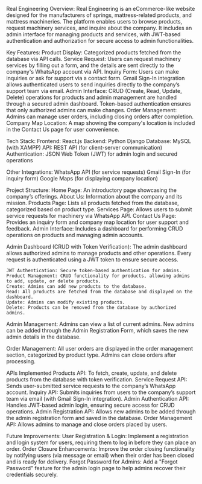 Real Engineering
Overview:
    Real Engineering is an eCommerce-like website designed for the manufacturers of springs, mattress-related products, and mattress machineries. 
    The platform enables users to browse products, request machinery services, and inquire about the company. 
    It includes an admin interface for managing products and services, with JWT-based authentication and authorization for secure access to admin functionalities.

Key Features:
    Product Display: Categorized products fetched from the database via API calls.
    Service Request: Users can request machinery services by filling out a form, and the details are sent directly to the company's WhatsApp account via API.
    Inquiry Form: Users can make inquiries or ask for support via a contact form. 
				  Gmail Sign-In integration allows authenticated users to send inquiries directly to the company’s support team via email.
    Admin Interface: CRUD (Create, Read, Update, Delete) operations for products and admin management are handled through a secured admin dashboard. 
					 Token-based authentication ensures that only authorized admins can make changes.
    Order Management: Admins can manage user orders, including closing orders after completion. 
    Company Map Location: A map showing the company's location is included in the Contact Us page for user convenience.
    
Tech Stack:
    Frontend: React.js
    Backend: Python Django
    Database: MySQL (with XAMPP)
    API: REST API (for client-server communication)
    Authentication: JSON Web Token (JWT) for admin login and secured operations
    
Other Integrations:
    WhatsApp API (for service requests)
    Gmail Sign-In (for inquiry form)
    Google Maps (for displaying company location)
    
Project Structure:
    Home Page: An introductory page showcasing the company’s offerings.
    About Us: Information about the company and its mission.
    Products Page: Lists all products fetched from the database, categorized based on product type.
    Services Page: Allows users to submit service requests for machinery via WhatsApp API.
    Contact Us Page: Provides an inquiry form and company map location for user support and feedback.
    Admin Interface: Includes a dashboard for performing CRUD operations on products and managing admin accounts.
    
Admin Dashboard (CRUD with Token Verification):
    The admin dashboard allows authorized admins to manage products and other operations. 
    Every request is authenticated using a JWT token to ensure secure access.

    JWT Authentication: Secure token-based authentication for admins.
    Product Management: CRUD functionality for products, allowing admins to add, update, or delete products.
    Create: Admins can add new products to the database.
    Read: All products are fetched from the database and displayed on the dashboard.
    Update: Admins can modify existing products.
    Delete: Products can be removed from the database by authorized admins.
    
Admin Management:
    Admins can view a list of current admins.
    New admins can be added through the Admin Registration Form, which saves the new admin details in the database.
    
Order Management:
    All user orders are displayed in the order management section, categorized by product type. Admins can close orders after processing.

APIs Implemented
    Products API: To fetch, create, update, and delete products from the database with token verification.
    Service Request API: Sends user-submitted service requests to the company’s WhatsApp account.
    Inquiry API: Submits inquiries from users to the company’s support team via email (with Gmail Sign-In integration).
    Admin Authentication API: Handles JWT-based admin login, ensuring secure access for CRUD operations.
    Admin Registration API: Allows new admins to be added through the admin registration form and saved in the database.
    Order Management API: Allows admins to manage and close orders placed by users.

Future Improvements:
    User Registration & Login: Implement a registration and login system for users, requiring them to log in before they can place an order.
    Order Closure Enhancements: Improve the order closing functionality by notifying users (via message or email) when their order has been closed and is ready for delivery.
    Forgot Password for Admins: Add a "Forgot Password" feature for the admin login page to help admins recover their credentials securely.
